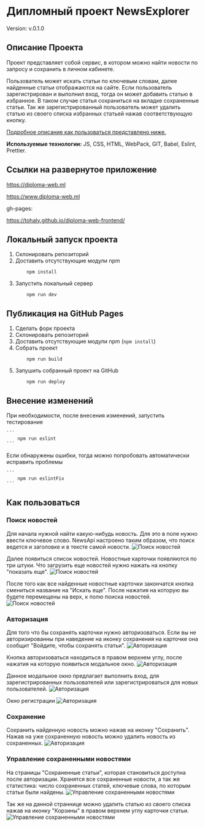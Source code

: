 # Дипломный проект NewsExplorer

Version: v.0.1.0

## Описание Проекта

Проект представляет собой сервис, в котором можно найти новости по запросу и сохранить в личном кабинете.

Пользователь может искать статьи по ключевым словам, далее найденные статьи отображаются на сайте. Если пользователь зарегистрирован и выполнил вход, тогда он может добавить статью в избранное. В таком случае статья сохраниться на вкладке сохраненные статьи.
Так же зарегистрированный пользователь может удалить статью из своего списка избранных статьей нажав соответствующую кнопку.

[Подробное описание как пользоваться представлено ниже.](#Howtouse)

**Используемые технологии:** JS, CSS, HTML, WebPack, GIT, Babel, Eslint, Prettier.

## Ссылки на развернутое приложение

https://diploma-web.ml

https://www.diploma-web.ml

gh-pages:

https://tohaly.github.io/diploma-web-frontend/

## Локальный запуск проекта

1. Склонировать репозиторий
2. Доставить отсутствующие модули npm
   ```
       npm install
   ```
3. Запустить локальный сервер
   ```
       npm run dev
   ```

## Публикация на GitHub Pages

1. Сделать форк проекта
2. Склонировать репозиторий
3. Доставить отсутствующие модули npm (`npm install`)
4. Собрать проект
   ```
       npm run build
   ```
5. Запушить собранный проект на GitHub
   ```
       npm run deploy
   ```

## Внесение изменений

При необходимости, после внесения изменений, запустить тестирование

    ```
        npm run eslint
    ```

Если обнаружены ошибки, тогда можно попробовать автоматически исправить проблемы

    ```
        npm run eslintFix
    ```

## <a name="Howtouse"></a> Как пользоваться

### Поиск новостей

Для начала нужной найти какую-нибудь новость. Для это в поле нужно ввести ключевое слово. NewsApi настроено таким образом, что поиск ведется и заголовке и в тексте самой новости.
![Поиск новостей](./screenshots/1.jpg)

Далее появиться список новостей. Новостные карточки появляются по три штуки. Что загрузить еще новостей нужно нажать на кнопку "показать еще".
![Поиск новостей](./screenshots/2.jpg)

После того как все найденные новостные карточки закончатся кнопка смениться название на "Искать еще". После нажатия на которую вы будете перемещены на верх, к полю поиска новостей.
![Поиск новостей](./screenshots/3.jpg)

### Авторизация

Для того что бы сохранять карточки нужно авторизоваться. Если вы не авторизированны при наведение на иконку сохранения на карточке она сообщит "Войдите, чтобы сохранять статьи".
![Авторизация](./screenshots/4.jpg)

Кнопка авторизоваться находиться в правом верхнем углу, после нажатия на которую появиться модальное окно.
![Авторизация](./screenshots/5.jpg)

Данное модальное окно предлагает выполнить вход, для зарегистрированных пользователей или зарегистрироваться для новых пользователей.
![Авторизация](./screenshots/6.jpg)

Окно регистрации
![Авторизация](./screenshots/7.jpg)

### Сохранение

Сохранить найденную новость можно нажав на иконку "Сохранить". Нажав на уже сохраненную новость можно удалить новость из сохраненных.
![Авторизация](./screenshots/8.jpg)

### Управление сохраненными новостями

На страницы "Сохраненные статьи", которая становиться доступна после авторизации. Хранятся все сохраненные новости, а так же статистика: число сохраненных статей, ключевые слова, по которым статьи были найдены.
![Управление сохраненными новостями](./screenshots/9.jpg)

Так же на данной страннице можно удалить статью из своего списка нажав на иконку "Корзины" в правом верхнем углу карточки статьи.
![Управление сохраненными новостями](./screenshots/10.jpg)
